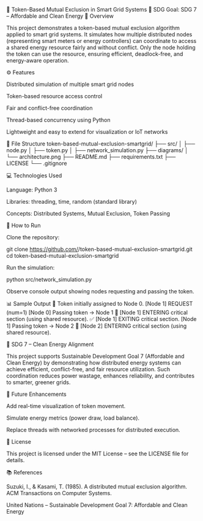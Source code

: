 🧠 Token-Based Mutual Exclusion in Smart Grid Systems
🎯 SDG Goal: SDG 7 – Affordable and Clean Energy
📘 Overview

This project demonstrates a token-based mutual exclusion algorithm applied to smart grid systems.
It simulates how multiple distributed nodes (representing smart meters or energy controllers) can coordinate to access a shared energy resource fairly and without conflict.
Only the node holding the token can use the resource, ensuring efficient, deadlock-free, and energy-aware operation.

⚙️ Features

Distributed simulation of multiple smart grid nodes

Token-based resource access control

Fair and conflict-free coordination

Thread-based concurrency using Python

Lightweight and easy to extend for visualization or IoT networks

🧩 File Structure
token-based-mutual-exclusion-smartgrid/
├── src/
│   ├── node.py
│   ├── token.py
│   ├── network_simulation.py
├── diagrams/
│   └── architecture.png
├── README.md
├── requirements.txt
├── LICENSE
└── .gitignore

💻 Technologies Used

Language: Python 3

Libraries: threading, time, random (standard library)

Concepts: Distributed Systems, Mutual Exclusion, Token Passing

🚀 How to Run

Clone the repository:

git clone https://github.com/<your-username>/token-based-mutual-exclusion-smartgrid.git
cd token-based-mutual-exclusion-smartgrid


Run the simulation:

python src/network_simulation.py


Observe console output showing nodes requesting and passing the token.

📊 Sample Output
🔑 Token initially assigned to Node 0.
[Node 1] REQUEST (num=1)
[Node 0] Passing token → Node 1
🔋 [Node 1] ENTERING critical section (using shared resource).
✅ [Node 1] EXITING critical section.
[Node 1] Passing token → Node 2
🔋 [Node 2] ENTERING critical section (using shared resource).

🌱 SDG 7 – Clean Energy Alignment

This project supports Sustainable Development Goal 7 (Affordable and Clean Energy) by demonstrating
how distributed energy systems can achieve efficient, conflict-free, and fair resource utilization.
Such coordination reduces power wastage, enhances reliability, and contributes to smarter, greener grids.

🧠 Future Enhancements

Add real-time visualization of token movement.

Simulate energy metrics (power draw, load balance).

Replace threads with networked processes for distributed execution.

🪪 License

This project is licensed under the MIT License – see the LICENSE
 file for details.

📚 References

Suzuki, I., & Kasami, T. (1985). A distributed mutual exclusion algorithm. ACM Transactions on Computer Systems.

United Nations – Sustainable Development Goal 7: Affordable and Clean Energy
